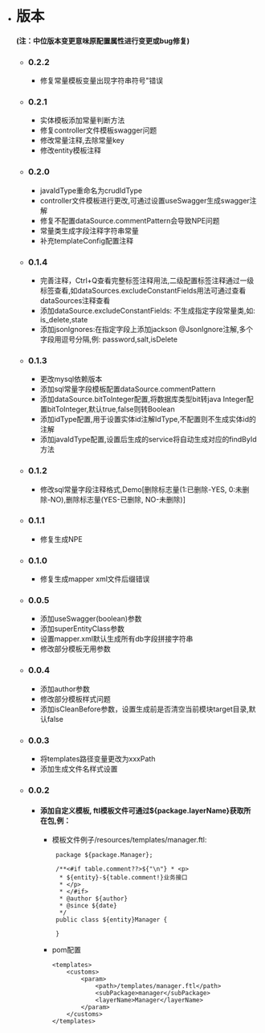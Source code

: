 - # 版本
  #### (注：中位版本变更意味原配置属性进行变更或bug修复)
  - ### 0.2.2
    - 修复常量模板变量出现字符串符号"错误
  - ### 0.2.1
    - 实体模板添加常量判断方法
    - 修复controller文件模板swagger问题
    - 修改常量注释,去除常量key
    - 修改entity模板注释
  - ### 0.2.0
    - javaIdType重命名为crudIdType
    - controller文件模板进行更改,可通过设置useSwagger生成swagger注解
    - 修复不配置dataSource.commentPattern会导致NPE问题
    - 常量类生成字段注释字符串常量
    - 补充templateConfig配置注释
  - ### 0.1.4
    - 完善注释，Ctrl+Q查看完整标签注释用法,二级配置标签注释通过一级标签查看,如dataSources.excludeConstantFields用法可通过查看dataSources注释查看
    - 添加dataSource.excludeConstantFields: 不生成指定字段常量类,如: is_delete,state
    - 添加jsonIgnores:在指定字段上添加jackson @JsonIgnore注解,多个字段用逗号分隔,例: password,salt,isDelete
  - ### 0.1.3
    - 更改mysql依赖版本
    - 添加sql常量字段模板配置dataSource.commentPattern
    - 添加dataSource.bitToInteger配置,将数据库类型bit转java Integer配置bitToInteger,默认true,false则转Boolean
    - 添加idType配置,用于设置实体id注解IdType,不配置则不生成实体id的注解
    - 添加javaIdType配置,设置后生成的service将自动生成对应的findById方法
  - ### 0.1.2
    - 修改sql常量字段注释格式,Demo[删除标志量(1:已删除-YES, 0:未删除-NO),删除标志量(YES-已删除, NO-未删除)]
  - ### 0.1.1
    - 修复生成NPE
  - ### 0.1.0
    - 修复生成mapper xml文件后缀错误
  - ### 0.0.5
    - 添加useSwagger(boolean)参数
    - 添加superEntityClass参数
    - 设置mapper.xml默认生成所有db字段拼接字符串
    - 修改部分模板无用参数
  - ### 0.0.4
    - 添加author参数
    - 修改部分模板样式问题
    - 添加isCleanBefore参数，设置生成前是否清空当前模块target目录,默认false
  - ### 0.0.3
    - 将templates路径变量更改为xxxPath
    - 添加生成文件名样式设置
  - ### 0.0.2
    - #### 添加自定义模板, ftl模板文件可通过${package.layerName}获取所在包,例：
       - 模板文件例子/resources/templates/manager.ftl:
        
              package ${package.Manager};
              
              /**<#if table.comment??>${"\n"} * <p>
               * ${entity}-${table.comment!}业务接口
               * </p>
               * </#if>
               * @author ${author}
               * @since ${date}
               */
              public class ${entity}Manager {
              
              }
        - pom配置
        
              <templates>
                  <customs>
                      <param>
                          <path>/templates/manager.ftl</path>
                          <subPackage>manager</subPackage>
                          <layerName>Manager</layerName>
                      </param>
                  </customs>
              </templates>